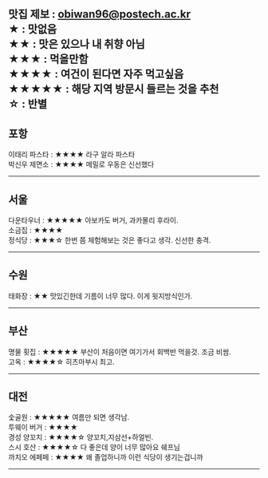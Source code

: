 맛집 제보 : obiwan96@postech.ac.kr   
★ : 맛없음  
★★ : 맛은 있으나 내 취향 아님  
★★★ : 먹을만함  
★★★★ : 여건이 된다면 자주 먹고싶음  
★★★★★ : 해당 지역 방문시 들르는 것을 추천  
☆ : 반별  
---

## 포항
이태리 파스타 : ★★★★ 라구 알라 파스타  
박신우 제면소 : ★★★★ 메밀로 우동은 신선했다  
***

## 서울
다운타우너 : ★★★★★ 아보카도 버거, 과카몰리 후라이.  
소금집 : ★★★★  
정식당 : ★★★☆ 한번 쯤 체험해보는 것은 좋다고 생각. 신선한 충격.  
***

## 수원
태화장 : ★★ 맛있긴한데 기름이 너무 많다. 이게 윗지방식인가.  
***

## 부산
명물 횟집 : ★★★★★ 부산이 처음이면 여기가서 회백반 먹을것. 조금 비쌈.  
고옥 : ★★★★☆ 히츠마부시 최고.  
***

## 대전
숯골원 : ★★★★★ 여름만 되면 생각남.  
투웨이 버거 : ★★★★  
경성 양꼬치 : ★★★★☆ 양꼬치,지삼선+하얼빈.  
스시 호산 : ★★★★☆ 다 좋은데 양이 너무 많아요 쉐프님  
까치오 에페페 : ★★★★ 왜 졸업하니까 이런 식당이 생기는겁니까  
***

